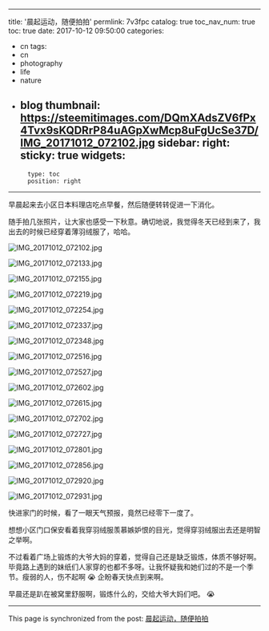 
---
title: '晨起运动，随便拍拍'
permlink: 7v3fpc
catalog: true
toc_nav_num: true
toc: true
date: 2017-10-12 09:50:00
categories:
- cn
tags:
- cn
- photography
- life
- nature
- blog
thumbnail: https://steemitimages.com/DQmXAdsZV6fPx4Tvx9sKQDRrP84uAGpXwMcp8uFgUcSe37D/IMG_20171012_072102.jpg
sidebar:
    right:
        sticky: true
widgets:
    -
        type: toc
        position: right
---


早晨起来去小区日本料理店吃点早餐，然后随便转转促进一下消化。

随手拍几张照片，让大家也感受一下秋意。确切地说，我觉得冬天已经到来了，我出去的时候已经穿着薄羽绒服了，哈哈。

![IMG_20171012_072102.jpg](https://steemitimages.com/DQmXAdsZV6fPx4Tvx9sKQDRrP84uAGpXwMcp8uFgUcSe37D/IMG_20171012_072102.jpg)

![IMG_20171012_072133.jpg](https://steemitimages.com/DQmb4pCCjppQY73qwDfj96KBA3XZgwnttmvBFZeSTkuhRdy/IMG_20171012_072133.jpg)

![IMG_20171012_072155.jpg](https://steemitimages.com/DQmfUhBTNuynfsAmy7twSrL2kaN4Y1mvVqrcMSikgVxctKf/IMG_20171012_072155.jpg)

![IMG_20171012_072219.jpg](https://steemitimages.com/DQmSskkhtaxHFrCXxMM7sRsW1rYXVfpNxzyGSLDzB9Mcn8z/IMG_20171012_072219.jpg)

![IMG_20171012_072254.jpg](https://steemitimages.com/DQmPARPRU8aGn3jrWn9CWWTdUnAPnaovBBgK3bycqVmv2WS/IMG_20171012_072254.jpg)

![IMG_20171012_072337.jpg](https://steemitimages.com/DQmV3Psik8bGnc9KqNDeQqYjZwuhutyvPhqcnZApvNNQpKU/IMG_20171012_072337.jpg)

![IMG_20171012_072348.jpg](https://steemitimages.com/DQmehsBzcDgWcMoMpq7qHcN6YgzchP8sdDhHeH8TuSRxWp7/IMG_20171012_072348.jpg)

![IMG_20171012_072516.jpg](https://steemitimages.com/DQmNymx5WHg65t8CbVjAt3b36Htk43Y2s9qdozWgYZG9Pwb/IMG_20171012_072516.jpg)

![IMG_20171012_072527.jpg](https://steemitimages.com/DQmeBy1JD66wCq6zfm73JvPsQBigSegCAZnup4n7m7dZQ6x/IMG_20171012_072527.jpg)

![IMG_20171012_072602.jpg](https://steemitimages.com/DQmaZPbo8212yRBHjKs1F4FJojiipW4UScUpfG4gswNXcKd/IMG_20171012_072602.jpg)

![IMG_20171012_072615.jpg](https://steemitimages.com/DQmbg2diHTvckyLk817DF5DEkvzjB6DkmyJh1PrzCAY731X/IMG_20171012_072615.jpg)

![IMG_20171012_072702.jpg](https://steemitimages.com/DQmeRcpP2vdjnf2cGFmQq7C9qisZ6eamh1Ep1gRCKYNqs8d/IMG_20171012_072702.jpg)

![IMG_20171012_072727.jpg](https://steemitimages.com/DQmRYQTH2m8dZf8UTnDXduYZtT5Mf9viDi9vxXo5yERQjhF/IMG_20171012_072727.jpg)

![IMG_20171012_072801.jpg](https://steemitimages.com/DQmbQ59Fgiw7wRfRwxc2vBDvGSNbvepuZ7mJKwVoTUAiYjT/IMG_20171012_072801.jpg)

![IMG_20171012_072856.jpg](https://steemitimages.com/DQmYKLq23btdr2wA7qdoFypXfeZ57SU7gtxCWvrNw35r12t/IMG_20171012_072856.jpg)

![IMG_20171012_072920.jpg](https://steemitimages.com/DQmSTc1oJQGfYuaEBi33CqitHZ9ZcTLQoJYvCvE3aePzafX/IMG_20171012_072920.jpg)

![IMG_20171012_072931.jpg](https://steemitimages.com/DQmUQ8AhU9357krBEqE4ozMCbvksmVLTsyFpuJcVoeE1XYD/IMG_20171012_072931.jpg)

快进家门的时候，看了一眼天气预报，竟然已经零下一度了。

想想小区门口保安看着我穿羽绒服羡慕嫉妒恨的目光，觉得穿羽绒服出去还是明智之举啊。

不过看着广场上锻炼的大爷大妈的穿着，觉得自己还是缺乏锻炼，体质不够好啊。毕竟路上遇到的妹纸们人家穿的也都不多呀。让我怀疑我和她们过的不是一个季节。瘦弱的人，伤不起啊 😭  企盼春天快点到来啊。

早晨还是趴在被窝里舒服啊，锻炼什么的，交给大爷大妈们吧。 😭

- - -

This page is synchronized from the post: [晨起运动，随便拍拍](https://steemit.com/@oflyhigh/7v3fpc)
